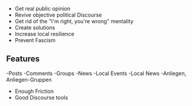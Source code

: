
- Get real public opinion
- Revive objective political Discourse
- Get rid of the "I'm right, you're wrong" mentality
- Create solutions
- Increase local resilience
- Prevent Fascism

## Features 

-Posts 
-Comments
-Groups 
-News 
-Local Events
-Local News
-Anliegen, Anliegen-Gruppen 
- Enough Friction
- Good Discourse tools 